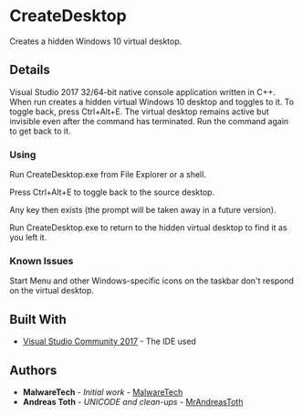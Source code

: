 # CreateDesktop

Creates a hidden Windows 10 virtual desktop.

## Details

Visual Studio 2017 32/64-bit native console application written in C++. When run creates a hidden virtual Windows 10 desktop and toggles to it. To toggle back, press Ctrl+Alt+E. The virtual desktop remains active but invisible even after the command has terminated. Run the command again to get back to it.

### Using

Run CreateDesktop.exe from File Explorer or a shell.

Press Ctrl+Alt+E to toggle back to the source desktop.

Any key then exists (the prompt will be taken away in a future version).

Run CreateDesktop.exe to return to the hidden virtual desktop to find it as you left it.

### Known Issues

Start Menu and other Windows-specific icons on the taskbar don't respond on the virtual desktop.

## Built With

* [Visual Studio Community 2017](https://www.visualstudio.com/) - The IDE used

## Authors

* **MalwareTech** - *Initial work* - [MalwareTech](https://github.com/MalwareTech)
* **Andreas Toth** - *UNICODE and clean-ups* - [MrAndreasToth](https://github.com/mrandreastoth)